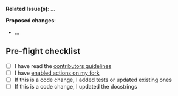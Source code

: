 **Related Issue(s)**:  ...

**Proposed changes**:
- ...

## Pre-flight checklist
- [ ]  I have read the [contributors guidelines](https://github.com/deepset-ai/haystack/blob/master/CONTRIBUTING.md)
- [ ] I have [enabled actions on my fork](https://github.com/deepset-ai/haystack/blob/master/CONTRIBUTING.md#forks)
- [ ] If this is a code change, I added tests or updated existing ones 
- [ ] If this is a code change, I updated the docstrings

